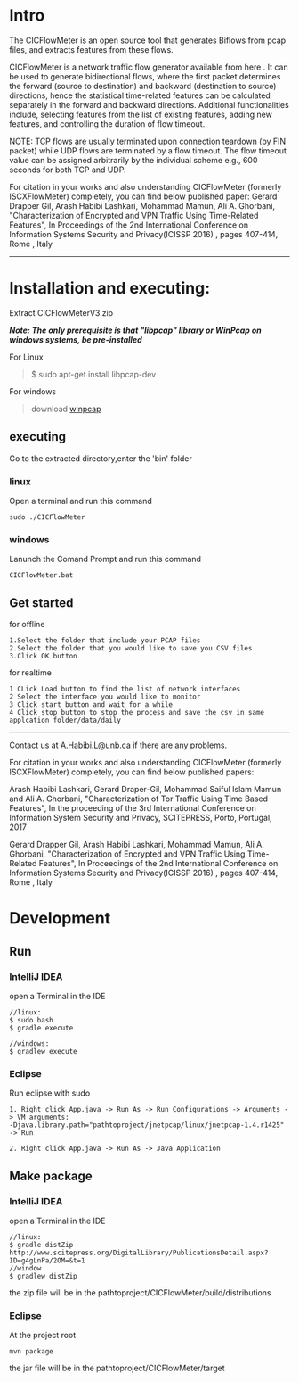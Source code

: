 # Intro
The CICFlowMeter is an open source tool that generates Biflows from pcap files, and extracts features from these flows.

CICFlowMeter is a network traffic flow generator available from here . It can be used to generate bidirectional flows, where the first packet determines the forward (source to destination) and backward (destination to source) directions, hence the statistical time-related features can be calculated separately in the forward and backward directions. Additional functionalities include, selecting features from the list of existing features, adding new features, and controlling the duration of flow timeout.

NOTE: TCP flows are usually terminated upon connection teardown (by FIN packet) while UDP flows are terminated by a flow timeout. The flow timeout value can be assigned arbitrarily by the individual scheme e.g., 600 seconds for both TCP and UDP.

For citation in your works and also understanding CICFlowMeter (formerly ISCXFlowMeter) completely, you can find below published paper:
Gerard Drapper Gil, Arash Habibi Lashkari, Mohammad Mamun, Ali A. Ghorbani, "Characterization of Encrypted and VPN Traffic Using Time-Related Features", In Proceedings of the 2nd International Conference on Information Systems Security and Privacy(ICISSP 2016) , pages 407-414, Rome , Italy


----------------------------------------

# Installation and executing:

Extract CICFlowMeterV3.zip

___Note: The only prerequisite is that "libpcap" library or WinPcap on windows systems, be pre-installed___


For Linux

> $ sudo apt-get install libpcap-dev


For windows
> download [winpcap](<https://www.winpcap.org/install/default.htm>)

## executing
Go to the extracted directory,enter the 'bin' folder

### linux
Open a terminal and run this command
```
sudo ./CICFlowMeter
```
### windows
Lanunch the Comand Prompt and run this command
```
CICFlowMeter.bat
```

## Get started
for offline
```
1.Select the folder that include your PCAP files
2.Select the folder that you would like to save you CSV files
3.Click OK button
```

for realtime
```
1 CLick Load button to find the list of network interfaces
2 Select the interface you would like to monitor
3 Click start button and wait for a while
4 Click stop button to stop the process and save the csv in same applcation folder/data/daily
```

--------------------------------------------------------------

Contact us at A.Habibi.L@unb.ca if there are any problems.


For citation in your works and also understanding CICFlowMeter (formerly ISCXFlowMeter) completely, you can find below published papers:

Arash Habibi Lashkari, Gerard Draper-Gil, Mohammad Saiful Islam Mamun and Ali A. Ghorbani, "Characterization of Tor Traffic Using Time Based Features", In the proceeding of the 3rd International Conference on Information System Security and Privacy, SCITEPRESS, Porto, Portugal, 2017

Gerard Drapper Gil, Arash Habibi Lashkari, Mohammad Mamun, Ali A. Ghorbani, "Characterization of Encrypted and VPN Traffic Using Time-Related Features", In Proceedings of the 2nd International Conference on Information Systems Security and Privacy(ICISSP 2016) , pages 407-414, Rome , Italy

# Development

## Run
### IntelliJ IDEA
open a Terminal in the IDE
```
//linux:
$ sudo bash
$ gradle execute

//windows:
$ gradlew execute
```
### Eclipse

Run eclipse with sudo
```
1. Right click App.java -> Run As -> Run Configurations -> Arguments -> VM arguments:
-Djava.library.path="pathtoproject/jnetpcap/linux/jnetpcap-1.4.r1425"  -> Run

2. Right click App.java -> Run As -> Java Application

```

## Make package

### IntelliJ IDEA
open a Terminal in the IDE
```
//linux:
$ gradle distZip
http://www.scitepress.org/DigitalLibrary/PublicationsDetail.aspx?ID=g4gLnPa/2OM=&t=1
//window
$ gradlew distZip
```
the zip file will be in the pathtoproject/CICFlowMeter/build/distributions

### Eclipse
At the project root
```
mvn package
```
the jar file will be in the pathtoproject/CICFlowMeter/target
